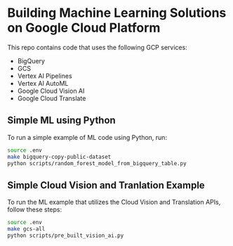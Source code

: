 # Building Machine Learning Solutions on Google Cloud Platform

This repo contains code that uses the following GCP services:

- BigQuery
- GCS
- Vertex AI Pipelines
- Vertex AI AutoML
- Google Cloud Vision AI
- Google Cloud Translate

## Simple ML using Python

To run a simple example of ML code using Python, run:

```bash
source .env
make bigquery-copy-public-dataset
python scripts/random_forest_model_from_bigquery_table.py 
```

## Simple Cloud Vision and Tranlation Example

To run the ML example that utilizes the Cloud Vision and Translation APIs, follow these steps:

```bash
source .env
make gcs-all
python scripts/pre_built_vision_ai.py
```
